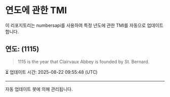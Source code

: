 
# 연도에 관한 TMI

이 리포지토리는 numbersapi를 사용하여 특정 년도에 관한 TMI를 자동으로 업데이트합니다.

## 연도: (1115)
> 1115 is the year that Clairvaux Abbey is founded by St. Bernard.

⏳ 업데이트 시간: 2025-08-22 09:55:48 (UTC)

---
자동 업데이트 봇에 의해 관리됩니다.
